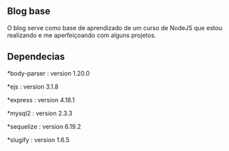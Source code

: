 ## Blog base

O blog serve como base de aprendizado de um curso de NodeJS que estou realizando e me aperfeiçoando com alguns projetos.

## Dependecias
*body-parser : version 1.20.0

*ejs : version 3.1.8

*express : version 4.18.1

*mysql2 : version 2.3.3

*sequelize : version 6.19.2

*slugify : version 1.6.5
